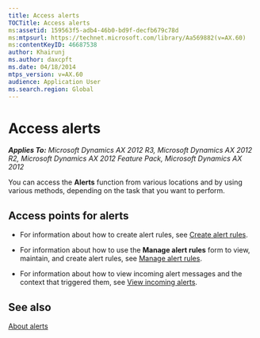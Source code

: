 ```yaml
---
title: Access alerts
TOCTitle: Access alerts
ms:assetid: 159563f5-adb4-46b0-bd9f-decfb679c78d
ms:mtpsurl: https://technet.microsoft.com/library/Aa569882(v=AX.60)
ms:contentKeyID: 46687538
author: Khairunj
ms.author: daxcpft
ms.date: 04/18/2014
mtps_version: v=AX.60
audience: Application User
ms.search.region: Global
---
```


# Access alerts 


_**Applies To:** Microsoft Dynamics AX 2012 R3, Microsoft Dynamics AX 2012 R2, Microsoft Dynamics AX 2012 Feature Pack, Microsoft Dynamics AX 2012_

You can access the **Alerts** function from various locations and by using various methods, depending on the task that you want to perform.

## Access points for alerts

  - For information about how to create alert rules, see [Create alert rules](create-alert-rules.md).

  - For information about how to use the **Manage alert rules** form to view, maintain, and create alert rules, see [Manage alert rules](manage-alert-rules.md).

  - For information about how to view incoming alert messages and the context that triggered them, see [View incoming alerts](view-incoming-alerts.md).

## See also

[About alerts](about-alerts.md)

  


